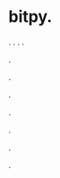 # bitpy.
.
.
.
.












.






















































.
























.



























.

















































































.































































.































































































.













